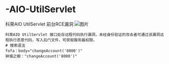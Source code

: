 # -AIO-UtilServlet
科荣AIO UtilServlet 前台RCE漏洞
![图片](https://github.com/user-attachments/assets/bad10fbb-18aa-455e-8fce-06356e3a691d)
```
科荣AIO UtilServlet 接口处存远程代码执行漏洞，未经身份验证的攻击者可通过该漏洞远程执行恶意代码，写入后门文件，可获取服务器权限。
# 搜索语法
fofa：body="changeAccount('8000')"
钟馗之眼："changeAccount('8000')"
```
